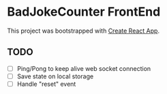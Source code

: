 # BadJokeCounter FrontEnd

This project was bootstrapped with [Create React App](https://github.com/facebookincubator/create-react-app).

## TODO
- [ ] Ping/Pong to keep alive web socket connection
- [ ] Save state on local storage
- [ ] Handle "reset" event
